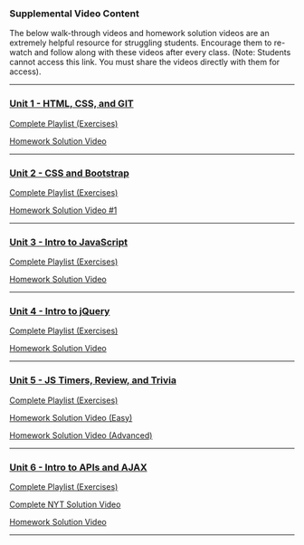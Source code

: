 ### Supplemental Video Content

The below walk-through videos and homework solution videos are an extremely helpful resource for struggling students. Encourage them to re-watch and follow along with these videos after every class. (Note: Students cannot access this link. You must share the videos directly with them for access).

- - -

### [Unit 1 - HTML, CSS, and GIT](01-Class-Content/01-html-git-css/02-Homework)

[Complete Playlist (Exercises)](https://www.youtube.com/playlist?list=PLgJ8UgkiorClK-ZG5jYqbdgOD2DRHROkT)

[Homework Solution Video](https://youtu.be/qMbCiVYQLCU)

- - -

### [Unit 2 - CSS and Bootstrap](01-Class-Content/02-css-bootstrap/02-Homework)

[Complete Playlist (Exercises)](https://www.youtube.com/playlist?list=PLgJ8UgkiorCkLBEm5V0IzuhjdWBeKvrOC)

[Homework Solution Video #1](https://youtu.be/jF0kIhpX6tk)

- - -

### [Unit 3 - Intro to JavaScript](01-Class-Content/03-javascript/02-Homework)

[Complete Playlist (Exercises)](https://www.youtube.com/playlist?list=PLgJ8UgkiorCmEChEWfh7sxPvQwYAx3Kt0)

[Homework Solution Video](https://youtu.be/cgdmOR15cn4)

- - -

### [Unit 4 - Intro to jQuery](01-Class-Content/04-jquery/02-Homework)

[Complete Playlist (Exercises)](https://www.youtube.com/playlist?list=PLgJ8UgkiorCn05TQ1Ui8_lTnhizYcEFX7)

[Homework Solution Video](https://youtu.be/ki36iUBbCDY)

- - -

### [Unit 5 - JS Timers, Review, and Trivia](01-Class-Content/05-timers/02-Homework)

[Complete Playlist (Exercises)](https://www.youtube.com/playlist?list=PLgJ8UgkiorCncwPdhG7Z7A2HOAKcnmIQr)

[Homework Solution Video (Easy)](https://www.youtube.com/watch?v=3eWhkc_u5rE&index=6&list=PLgJ8UgkiorClJwRrLq8f9QuzgTflJoeH2)

[Homework Solution Video (Advanced)](https://youtu.be/KndV7UxLpnk)

- - -

### [Unit 6 - Intro to APIs and AJAX](01-Class-Content/06-ajax/02-Homework)

[Complete Playlist (Exercises)](https://www.youtube.com/playlist?list=PLgJ8UgkiorCmRwLl7YKfFxmNySuAhNdmC)

[Complete NYT Solution Video](https://www.youtube.com/watch?v=PDD8NV3sbZo)

[Homework Solution Video](https://www.youtube.com/watch?v=V67yKAonLa4&list=PLgJ8UgkiorClJwRrLq8f9QuzgTflJoeH2&index=8)

- - -